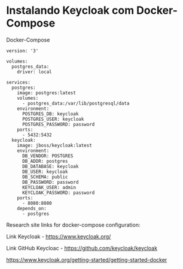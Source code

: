 # Instalando Keycloak com Docker-Compose


Docker-Compose
```
version: '3'

volumes:
  postgres_data:
    driver: local

services:
  postgres:
    image: postgres:latest
    volumes:
      - postgres_data:/var/lib/postgresql/data
    environment:
      POSTGRES_DB: keycloak
      POSTGRES_USER: keycloak
      POSTGRES_PASSWORD: password
    ports:
      - 5432:5432
  keycloak:
    image: jboss/keycloak:latest
    environment:
      DB_VENDOR: POSTGRES
      DB_ADDR: postgres
      DB_DATABASE: keycloak
      DB_USER: keycloak
      DB_SCHEMA: public
      DB_PASSWORD: password
      KEYCLOAK_USER: admin
      KEYCLOAK_PASSWORD: password
    ports:
      - 8080:8080
    depends_on:
      - postgres
``` 



Research site links for docker-compose configuration:

Link Keycloak - https://www.keycloak.org/

Link GitHub Keycloac - https://github.com/keycloak/keycloak

https://www.keycloak.org/getting-started/getting-started-docker


